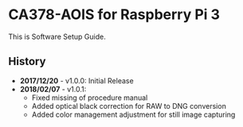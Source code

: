 # CA378-AOIS for Raspberry Pi 3

This is Software Setup Guide.

## History

- **2017/12/20** - v1.0.0: Initial Release
- **2018/02/07** - v1.0.1:
  - Fixed missing of procedure manual
  - Added optical black correction for RAW to DNG conversion
  - Added color management adjustment for still image capturing
